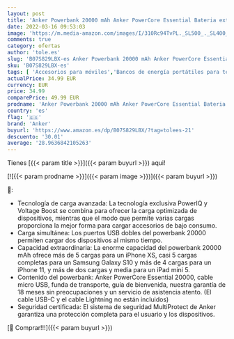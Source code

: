 ```yaml
---
layout: post
title: 'Anker Powerbank 20000 mAh Anker PowerCore Essential Bateria externa  con tecnología PowerIQ y entrada USB-C  cargador portatil de gran capacidad compatible con iPhone  Samsung  iPad y más'
date: 2022-03-16 09:53:03
image: 'https://m.media-amazon.com/images/I/310Rc94TvPL._SL500_._SL400_.jpg'
comments: true
category: ofertas
author: 'tole.es'
slug: 'B07S829LBX-es Anker Powerbank 20000 mAh Anker PowerCore Essential...'
sku: 'B07S829LBX-es'
tags: [ 'Accesorios para móviles','Bancos de energía portátiles para teléfonos móviles','Cargadores para móviles','Comunicación móvil y accesorios','Electrónica','anker','ipad','iphone', ]
actualPrice: 34.99 EUR
currency: EUR
price: 34.99
comparePrice: 49.99 EUR
prodname: 'Anker Powerbank 20000 mAh Anker PowerCore Essential Bateria externa  con tecnología PowerIQ y entrada USB-C  cargador portatil de gran capacidad compatible con iPhone  Samsung  iPad y más'
country: 'es'
flag: '🇪🇸'
brand: 'Anker'
buyurl: 'https://www.amazon.es/dp/B07S829LBX/?tag=tolees-21'
descuento: '30.01'
average: '28.9636842105263'
---
```


Tienes [{{< param title >}}]({{< param buyurl >}}) aqui!

[![{{< param prodname >}}]({{< param image >}})]({{< param buyurl >}})

🔎:

- Tecnología de carga avanzada: La tecnología exclusiva PowerIQ y Voltage Boost se combina para ofrecer la carga optimizada de dispositivos, mientras que el modo que permite varias cargas proporciona la mejor forma para cargar accesorios de bajo consumo.
- Carga simultánea: Los puertos USB dobles del powerbank 20000 permiten cargar dos dispositivos al mismo tiempo.
- Capacidad extraordinaria: La enorme capacidad del powerbank 20000 mAh ofrece más de 5 cargas para un iPhone XS, casi 5 cargas completas para un Samsung Galaxy S10 y más de 4 cargas para un iPhone 11, y más de dos cargas y media para un iPad mini 5.
- Contenido del powerbank: Anker PowerCore Essential 20000, cable micro USB, funda de transporte, guía de bienvenida, nuestra garantía de 18 meses sin preocupaciones y un servicio de asistencia atento. (El cable USB-C y el cable Lightning no están incluidos)
- Seguridad certificada: El sistema de seguridad MultiProtect de Anker garantiza una protección completa para el usuario y los dispositivos.

[🛒 Comprar!!!]({{< param buyurl >}})
